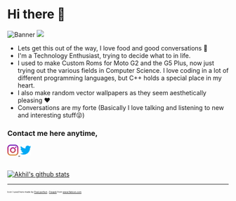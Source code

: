 # Hi there 👋
![Banner](https://media.giphy.com/media/KJeenHMuaoIHpNBmyc/giphy.gif)
<img src="https://media.giphy.com/media/KJeenHMuaoIHpNBmyc/giphy.gif" align="centre"/>
- Lets get this out of the way, I love food and good conversations 🍕
- I'm a Technology Enthusiast, trying to decide what to in life.
- I used to make Custom Roms for Moto G2 and the G5 Plus, now just trying out the various fields in Computer Science. I love coding in a lot of different programming languages, but C++ holds a special place in my heart.
- I also make random vector wallpapers as they seem aesthetically pleasing ❤
- Conversations are my forte (Basically I love talking and listening to new and interesting stuff😜)


### Contact me here anytime,
<span>
  <a href="https://www.instagram.com/akhilmn18/">
    <img width="25px" src="https://github.com/Akhmen18/Akhmen18/blob/master/Base/instagram.png" />
  </a>
</span>
<span>
  <a href="https://twitter.com/akhilmen18/">
    <img width="25px" src="https://github.com/Akhmen18/Akhmen18/blob/master/Base/twitter.png" />
  </a>
</span>


<br>
<br>

[![Akhil's github stats](https://github-readme-stats.vercel.app/api?username=Akhmen18&show_icons=true&theme=dark&hide=stars,issues,contribs)](https://github.com/anuraghazra/github-readme-stats)

----

<div opacity=0.5>
    <p style="font-size:5px">
    Icon I used here made by <a href="https://www.flaticon.com/authors/pixel-perfect" title="Pixel perfect">Pixel perfect</a> , <a href="https://www.flaticon.com/authors/freepik" title="Freepik">Freepik</a> from <a href="https://www.flaticon.com/" title="Flaticon"> www.flaticon.com</a> <p>
</div>
<!--
**Akhmen18/Akhmen18** is a ✨ _special_ ✨ repository because its `README.md` (this file) appears on your GitHub profile.

Here are some ideas to get you started:

- 🔭 I’m currently working on ...
- 🌱 I’m currently learning ...
- 👯 I’m looking to collaborate on ...
- 🤔 I’m looking for help with ...
- 💬 Ask me about ...
- 📫 How to reach me: ...
- 😄 Pronouns: ...
- ⚡ Fun fact: ...
-->

